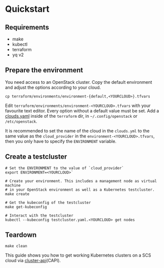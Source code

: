 # Quickstart

## Requirements

- make
- kubectl
- terraform
- yq v2

## Prepare the environment

You need access to an OpenStack cluster.
Copy the default environment and adjust the options according to your cloud.

```
cp terraform/environments/environment-{default,<YOURCLOUD>}.tfvars
```

Edit `terraform/environments/environment-<YOURCLOUD>.tfvars` with your favourite text editor. Every option without a default value must be set.
Add a [clouds.yaml](https://docs.openstack.org/python-openstackclient/latest/configuration/index.html#configuration-files) inside of the `terraform` dir, in `~/.config/openstack` or `/etc/openstack`.

It is recommended to set the name of the cloud in the `clouds.yml` to the same value as the `cloud_provider` in the `environment-<YOURCLOUD>.tfvars`, then you only have to specify the `ENVIRONMENT` variable.

## Create a testcluster

```
# Set the ENVIRONMENT to the value of `cloud_provider`
export ENVIRONMENT=<YOURCLOUD>`

# Create your environment. This includes a management node as virtual machine
# in your OpenStack environment as well as a Kubernetes testcluster.
make create

# Get the kubeconfig of the testcluster
make get-kubeconfig

# Interact with the testcluster
kubectl --kubeconfig testcluster.yaml.<YOURCLOUD> get nodes
```

## Teardown

```
make clean
```

This guide shows you how to get working Kubernetes clusters on a SCS cloud via [cluster-api](https://cluster-api.sigs.k8s.io/)(CAPI).
